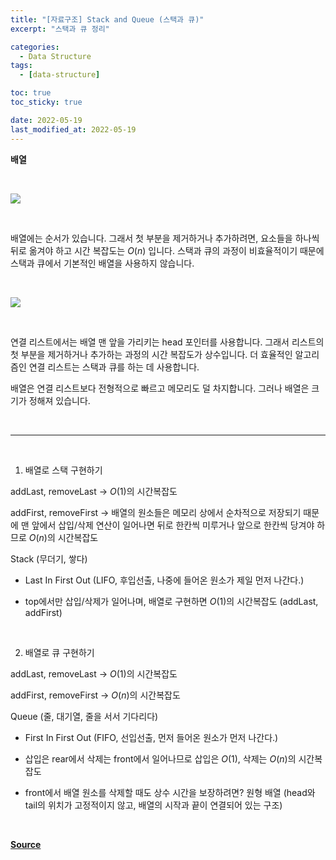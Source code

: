 ```yaml
---
title: "[자료구조] Stack and Queue (스택과 큐)"
excerpt: "스택과 큐 정리"

categories:
  - Data Structure
tags:
  - [data-structure]

toc: true
toc_sticky: true

date: 2022-05-19
last_modified_at: 2022-05-19
---
```


**배열**

 <br>

![](https://cphinf.pstatic.net/mooc/20210430_116/1619710888106cD9Y6_PNG/mceclip2.png)

 <br>

배열에는 순서가 있습니다. 그래서 첫 부분을 제거하거나 추가하려면, 요소들을 하나씩 뒤로 옮겨야 하고 시간 복잡도는 $O(n)$ 입니다. 스택과 큐의 과정이 비효율적이기 때문에 스택과 큐에서 기본적인 배열을 사용하지 않습니다.

 <br>

![](https://cphinf.pstatic.net/mooc/20210430_171/1619710615606kqDy2_PNG/mceclip1.png)

<br>

연결 리스트에서는 배열 맨 앞을 가리키는 head 포인터를 사용합니다. 그래서 리스트의 첫 부분을 제거하거나 추가하는 과정의 시간 복잡도가 상수입니다. 더 효율적인 알고리즘인 연결 리스트는 스택과 큐를 하는 데 사용합니다.


배열은 연결 리스트보다 전형적으로 빠르고 메모리도 덜 차지합니다. 그러나 배열은 크기가 정해져 있습니다.

<br>
<HR>
<br>

1. 배열로 스택 구현하기

addLast, removeLast -> $O(1)$의 시간복잡도

addFirst, removeFirst -> 배열의 원소들은 메모리 상에서 순차적으로 저장되기 때문에 맨 앞에서 삽입/삭제 연산이 일어나면 뒤로 한칸씩 미루거나 앞으로 한칸씩 당겨야 하므로 $O(n)$의 시간복잡도

Stack (무더기, 쌓다)

- Last In First Out (LIFO, 후입선출, 나중에 들어온 원소가 제일 먼저 나간다.)

- top에서만 삽입/삭제가 일어나며, 배열로 구현하면 $O(1)$의 시간복잡도 (addLast, addFirst)

 <br>

2. 배열로 큐 구현하기

addLast, removeLast -> $O(1)$의 시간복잡도

addFirst, removeFirst -> $O(n)$의 시간복잡도

Queue (줄, 대기열, 줄을 서서 기다리다)

- First In First Out (FIFO, 선입선출, 먼저 들어온 원소가 먼저 나간다.)

- 삽입은 rear에서 삭제는 front에서 일어나므로 삽입은 $O(1)$, 삭제는 $O(n)$의 시간복잡도

- front에서 배열 원소를 삭제할 때도 상수 시간을 보장하려면? 원형 배열 (head와 tail의 위치가 고정적이지 않고, 배열의 시작과 끝이 연결되어 있는 구조)


<br>

[**Source**](https://www.boostcourse.org/cs204/joinLectures/145114)
